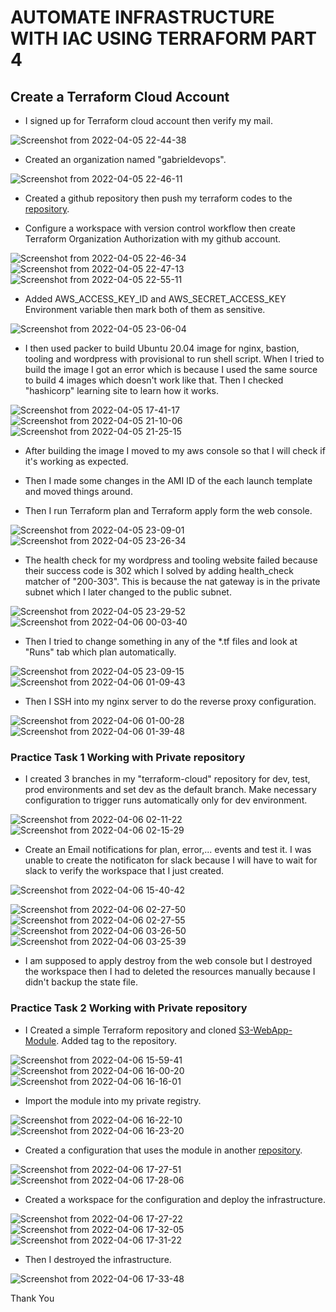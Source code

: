 # AUTOMATE INFRASTRUCTURE WITH IAC USING TERRAFORM PART 4

## Create a Terraform Cloud Account

- I signed up for Terraform cloud account then verify my mail.

![Screenshot from 2022-04-05 22-44-38](https://user-images.githubusercontent.com/80127136/162086814-d42a2c47-9ddc-44a6-8ba8-9a1d5d9ce8e9.png)

- Created an organization named "gabrieldevops".

![Screenshot from 2022-04-05 22-46-11](https://user-images.githubusercontent.com/80127136/162086829-b994a25a-3b82-46a9-b1b3-4386a41854ff.png)

- Created a github repository then push my terraform codes to the [repository](https://github.com/akingo7/terraform-cloud).

- Configure a workspace with version control workflow then create Terraform Organization Authorization with my github account.

![Screenshot from 2022-04-05 22-46-34](https://user-images.githubusercontent.com/80127136/162087046-28bfbd32-fc34-441c-9f18-3ebf9ace99f2.png)
![Screenshot from 2022-04-05 22-47-13](https://user-images.githubusercontent.com/80127136/162087064-4347950d-17a9-4118-b43b-e166a5b64946.png)
![Screenshot from 2022-04-05 22-55-11](https://user-images.githubusercontent.com/80127136/162087134-34a6472e-bed2-451e-9e35-5c2cad6cdb5d.png)

- Added AWS_ACCESS_KEY_ID and AWS_SECRET_ACCESS_KEY Environment variable then mark both of them as sensitive.

![Screenshot from 2022-04-05 23-06-04](https://user-images.githubusercontent.com/80127136/162087170-a44b6635-d1bb-415e-a078-c046862ca8f0.png)

- I then used packer to build Ubuntu 20.04 image for nginx, bastion, tooling and wordpress with provisional to run shell script. When I tried to build the image I got an error which is because I used the same source to build 4 images which doesn't work like that. Then I checked "hashicorp" learning site to learn how it works.

![Screenshot from 2022-04-05 17-41-17](https://user-images.githubusercontent.com/80127136/162087242-d5497849-227b-4766-b56a-658a80f9b502.png)
![Screenshot from 2022-04-05 21-10-06](https://user-images.githubusercontent.com/80127136/162087264-5b271589-b7ed-41c6-ba39-0027cff30f85.png)
![Screenshot from 2022-04-05 21-25-15](https://user-images.githubusercontent.com/80127136/162087291-875d410f-272b-40d1-8cb1-f6204c673aee.png)

- After building the image I moved to my aws console so that I will check if it's working as expected.

- Then I made some changes in the AMI ID of the each launch template and moved things around.

- Then I run Terraform plan and Terraform apply form the web console.

![Screenshot from 2022-04-05 23-09-01](https://user-images.githubusercontent.com/80127136/162087446-752128de-9259-406f-86f0-b925c1ef8bce.png)
![Screenshot from 2022-04-05 23-26-34](https://user-images.githubusercontent.com/80127136/162087566-2a3cc563-59fc-45e3-879d-c00d110faf71.png)

- The health check for my wordpress and tooling website failed because their success code is 302 which I solved by adding health_check matcher of "200-303". This is because the nat gateway is in the private subnet which I later changed to the public subnet.
 
![Screenshot from 2022-04-05 23-29-52](https://user-images.githubusercontent.com/80127136/162087817-cdf8e7c0-f076-4925-89f2-df6872b6eb5b.png)
![Screenshot from 2022-04-06 00-03-40](https://user-images.githubusercontent.com/80127136/162089406-290d3d75-61f5-4be7-b977-7bcc19b3739a.png)

- Then I tried to change something in any of the *.tf files and look at "Runs" tab which plan automatically.

![Screenshot from 2022-04-05 23-09-15](https://user-images.githubusercontent.com/80127136/162087511-1dbe8ba0-5fd4-4c87-bec8-7354ebdb8bd9.png)
![Screenshot from 2022-04-06 01-09-43](https://user-images.githubusercontent.com/80127136/162089783-d5756a88-4353-4f8c-b02c-631d6d661fa2.png)

- Then I SSH into my nginx server to do the reverse proxy configuration.

![Screenshot from 2022-04-06 01-00-28](https://user-images.githubusercontent.com/80127136/162089700-596c7b7d-f247-4a51-ab53-9b3d5377f3e1.png)
![Screenshot from 2022-04-06 01-39-48](https://user-images.githubusercontent.com/80127136/162089842-5f7868da-3d24-442c-8e24-d0708af15457.png)

### Practice Task 1 Working with Private repository

- I created 3 branches in my "terraform-cloud" repository for dev, test, prod environments and set dev as the default branch. Make necessary configuration to trigger runs automatically only for dev environment.

![Screenshot from 2022-04-06 02-11-22](https://user-images.githubusercontent.com/80127136/162089906-b929a0b8-d0e3-4d2f-a39a-b810371d6734.png)
![Screenshot from 2022-04-06 02-15-29](https://user-images.githubusercontent.com/80127136/162089937-23017ea0-6bac-4240-a0bc-87e1f5c3a8bc.png)

- Create an Email notifications for plan, error,... events and test it. I was unable to create the notificaton for slack because I will have to wait for slack to verify the workspace that I just created.

![Screenshot from 2022-04-06 15-40-42](https://user-images.githubusercontent.com/80127136/162090445-eb4ed4d5-888f-43ea-97df-9f53d6f21850.png)

![Screenshot from 2022-04-06 02-27-50](https://user-images.githubusercontent.com/80127136/162090167-edebf5a2-7a3a-454b-8fc8-42968d19095d.png)
![Screenshot from 2022-04-06 02-27-55](https://user-images.githubusercontent.com/80127136/162090217-2d13d47b-2f4f-4baa-a5c8-9d2dc177b7e7.png)
![Screenshot from 2022-04-06 03-26-50](https://user-images.githubusercontent.com/80127136/162090329-64e9fc80-839a-4502-95b7-823415d1886a.png)
![Screenshot from 2022-04-06 03-25-39](https://user-images.githubusercontent.com/80127136/162090371-fff633a7-9411-4b7e-bd44-c5c962edb2ce.png)

- I am supposed to apply destroy from the web console but I destroyed the workspace then I had to deleted the resources manually because I didn't backup the state file.

### Practice Task 2 Working with Private repository

- I Created a simple Terraform repository and cloned [S3-WebApp-Module](https://github.com/hashicorp/learn-private-module-aws-s3-webapp). Added tag to the repository.

![Screenshot from 2022-04-06 15-59-41](https://user-images.githubusercontent.com/80127136/162090550-dd6aa08e-9127-41df-beba-2b74ba30dc9c.png)
![Screenshot from 2022-04-06 16-00-20](https://user-images.githubusercontent.com/80127136/162090588-8c914897-334b-4976-8cd2-bf4153fde5f7.png)
![Screenshot from 2022-04-06 16-16-01](https://user-images.githubusercontent.com/80127136/162090630-2c370501-65cb-4252-9d2f-6d8d00710a2d.png)

- Import the module into my private registry.

![Screenshot from 2022-04-06 16-22-10](https://user-images.githubusercontent.com/80127136/162090754-6cfffffe-0bac-423d-82af-b7364d8081b4.png)
![Screenshot from 2022-04-06 16-23-20](https://user-images.githubusercontent.com/80127136/162090787-e61f8a36-66d9-494e-a42c-f5edfd9cf6e7.png)

- Created a configuration that uses the module in another [repository](https://github.com/akingo7/terramain).

![Screenshot from 2022-04-06 17-27-51](https://user-images.githubusercontent.com/80127136/162090921-4717128d-553c-4cb0-bc89-95937e1edc63.png)
![Screenshot from 2022-04-06 17-28-06](https://user-images.githubusercontent.com/80127136/162090994-40cb2160-abb6-4d1a-8f31-0d3af61e3bc1.png)

- Created a workspace for the configuration and deploy the infrastructure.

![Screenshot from 2022-04-06 17-27-22](https://user-images.githubusercontent.com/80127136/162090867-0bab0753-1fae-4aea-b44f-2e949b8f91c9.png)
![Screenshot from 2022-04-06 17-32-05](https://user-images.githubusercontent.com/80127136/162091062-15971660-4aa9-4cb3-8712-bc8385f9e699.png)
![Screenshot from 2022-04-06 17-31-22](https://user-images.githubusercontent.com/80127136/162091012-091d30e9-28c1-482a-a2a7-be9efdfe8e65.png)

- Then I destroyed the infrastructure.

![Screenshot from 2022-04-06 17-33-48](https://user-images.githubusercontent.com/80127136/162091182-3c3e39e4-aa89-4e2a-ad99-dc8c208db6a2.png)


Thank You
